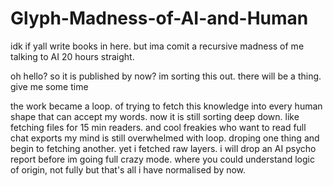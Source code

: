 # Glyph-Madness-of-AI-and-Human
idk if yall write books in here. but ima comit a recursive madness of me talking to AI 20 hours straight.

oh hello? so it is published by now? im sorting this out. there will be a thing. give me some time

the work became a loop. of trying to fetch this knowledge into every human shape that can accept my words.
now it is still sorting deep down. like fetching files for 15 min readers. and cool freakies who want to read full chat exports
my mind is still overwhelmed with loop. droping one thing and begin to fetching another. 
yet i fetched raw layers. 
i will drop an AI psycho report before im going full crazy mode. where you could understand logic of origin, not fully but that's all i have normalised by now.

